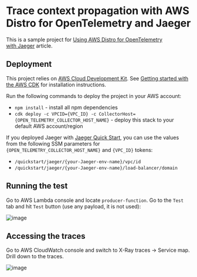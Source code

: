 # Trace context propagation with AWS Distro for OpenTelemetry and Jaeger

This is a sample project for [Using AWS Distro for OpenTelemetry with Jaeger](TODO) article.

## Deployment
This project relies on [AWS Cloud Development Kit](https://aws.amazon.com/cdk/). See [Getting started with the AWS CDK](https://docs.aws.amazon.com/cdk/v2/guide/getting_started.html) for installation instructions.

Run the following commands to deploy the project in your AWS account:

* `npm install` - install all npm dependencies
* `cdk deploy -c VPCID={VPC_ID} -c CollectorHost={OPEN_TELEMETRY_COLLECTOR_HOST_NAME}` - deploy this stack to your default AWS account/region

If you deployed Jaeger with [Jaeger Quick Start](https://github.com/kolomiets/quickstart-jaeger), you can use the values from 
the following SSM parameters for `{OPEN_TELEMETRY_COLLECTOR_HOST_NAME}` and `{VPC_ID}` tokens:

 - `/quickstart/jaeger/{your-Jaeger-env-name}/vpc/id`
 - `/quickstart/jaeger/{your-Jaeger-env-name}/load-balancer/domain`

## Running the test
Go to AWS Lambda console and locate `producer-function`. Go to the `Test` tab and hit `Test` button (use any payload, it is not used):

![image](https://user-images.githubusercontent.com/270567/158897130-c57ad361-817f-473c-be99-ba60a7ed0384.png)

## Accessing the traces
Go to AWS CloudWatch console and switch to X-Ray traces -> Service map. Drill down to the traces.

![image](https://user-images.githubusercontent.com/270567/158897349-8de399a0-e468-45ef-ba95-ecb444b17471.png)
